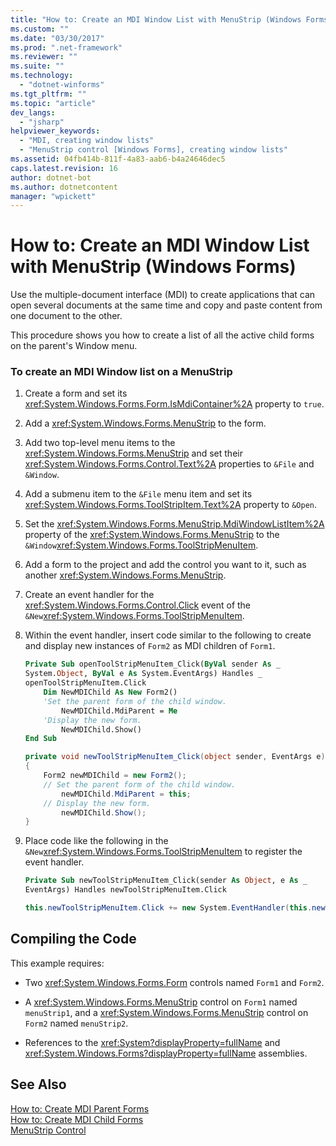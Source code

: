 ```yaml
---
title: "How to: Create an MDI Window List with MenuStrip (Windows Forms) | Microsoft Docs"
ms.custom: ""
ms.date: "03/30/2017"
ms.prod: ".net-framework"
ms.reviewer: ""
ms.suite: ""
ms.technology: 
  - "dotnet-winforms"
ms.tgt_pltfrm: ""
ms.topic: "article"
dev_langs: 
  - "jsharp"
helpviewer_keywords: 
  - "MDI, creating window lists"
  - "MenuStrip control [Windows Forms], creating window lists"
ms.assetid: 04fb414b-811f-4a83-aab6-b4a24646dec5
caps.latest.revision: 16
author: dotnet-bot
ms.author: dotnetcontent
manager: "wpickett"
---
```

# How to: Create an MDI Window List with MenuStrip (Windows Forms)
Use the multiple-document interface (MDI) to create applications that can open several documents at the same time and copy and paste content from one document to the other.  
  
 This procedure shows you how to create a list of all the active child forms on the parent's Window menu.  
  
### To create an MDI Window list on a MenuStrip  
  
1.  Create a form and set its <xref:System.Windows.Forms.Form.IsMdiContainer%2A> property to `true`.  
  
2.  Add a <xref:System.Windows.Forms.MenuStrip> to the form.  
  
3.  Add two top-level menu items to the <xref:System.Windows.Forms.MenuStrip> and set their <xref:System.Windows.Forms.Control.Text%2A> properties to `&File` and `&Window`.  
  
4.  Add a submenu item to the `&File` menu item and set its <xref:System.Windows.Forms.ToolStripItem.Text%2A> property to `&Open`.  
  
5.  Set the <xref:System.Windows.Forms.MenuStrip.MdiWindowListItem%2A> property of the <xref:System.Windows.Forms.MenuStrip> to the `&Window`<xref:System.Windows.Forms.ToolStripMenuItem>.  
  
6.  Add a form to the project and add the control you want to it, such as another <xref:System.Windows.Forms.MenuStrip>.  
  
7.  Create an event handler for the <xref:System.Windows.Forms.Control.Click> event of the `&New`<xref:System.Windows.Forms.ToolStripMenuItem>.  
  
8.  Within the event handler, insert code similar to the following to create and display new instances of `Form2` as MDI children of `Form1`.  
  
    ```vb  
    Private Sub openToolStripMenuItem_Click(ByVal sender As _  
    System.Object, ByVal e As System.EventArgs) Handles _  
    openToolStripMenuItem.Click  
        Dim NewMDIChild As New Form2()  
        'Set the parent form of the child window.  
            NewMDIChild.MdiParent = Me  
        'Display the new form.  
            NewMDIChild.Show()  
    End Sub  
    ```  
  
    ```csharp  
    private void newToolStripMenuItem_Click(object sender, EventArgs e)  
    {  
        Form2 newMDIChild = new Form2();  
        // Set the parent form of the child window.  
            newMDIChild.MdiParent = this;  
        // Display the new form.  
            newMDIChild.Show();  
    }  
    ```  
  
9. Place code like the following in the `&New`<xref:System.Windows.Forms.ToolStripMenuItem> to register the event handler.  
  
    ```vb  
    Private Sub newToolStripMenuItem_Click(sender As Object, e As _  
    EventArgs) Handles newToolStripMenuItem.Click  
    ```  
  
    ```csharp  
    this.newToolStripMenuItem.Click += new System.EventHandler(this.newToolStripMenuItem_Click);  
    ```  
  
## Compiling the Code  
 This example requires:  
  
-   Two <xref:System.Windows.Forms.Form> controls named `Form1` and `Form2`.  
  
-   A <xref:System.Windows.Forms.MenuStrip> control on `Form1` named `menuStrip1`, and a <xref:System.Windows.Forms.MenuStrip> control on `Form2` named `menuStrip2`.  
  
-   References to the <xref:System?displayProperty=fullName> and <xref:System.Windows.Forms?displayProperty=fullName> assemblies.  
  
## See Also  
 [How to: Create MDI Parent Forms](../../../../docs/framework/winforms/advanced/how-to-create-mdi-parent-forms.md)   
 [How to: Create MDI Child Forms](../../../../docs/framework/winforms/advanced/how-to-create-mdi-child-forms.md)   
 [MenuStrip Control](../../../../docs/framework/winforms/controls/menustrip-control-windows-forms.md)